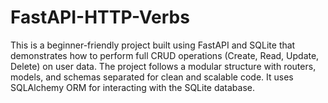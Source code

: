 # FastAPI-HTTP-Verbs
This is a beginner-friendly project built using FastAPI and SQLite that demonstrates how to perform full CRUD operations (Create, Read, Update, Delete) on user data.  The project follows a modular structure with routers, models, and schemas separated for clean and scalable code. It uses SQLAlchemy ORM for interacting with the SQLite database.
